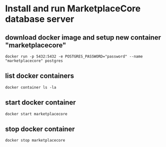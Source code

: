 # Install and run MarketplaceCore database server

## download docker image and setup new container "marketplacecore"
    docker run -p 5432:5432 -e POSTGRES_PASSWORD="password" --name "marketplacecore" postgres

## list docker containers
    docker container ls -la

## start docker container
    docker start marketplacecore

## stop docker container
    docker stop marketplacecore
